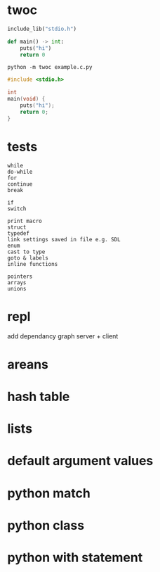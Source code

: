 # twoc

```python
include_lib("stdio.h")

def main() -> int:
    puts("hi")
    return 0
```

`python -m twoc example.c.py`

```c
#include <stdio.h>

int
main(void) {
    puts("hi");
    return 0;
}
```

# tests

```
while
do-while
for
continue
break

if
switch

print macro
struct
typedef
link settings saved in file e.g. SDL
enum
cast to type
goto & labels
inline functions

pointers
arrays
unions

```

# repl

add dependancy graph
server + client

# areans

# hash table

# lists

# default argument values

# python match
# python class
# python with statement

